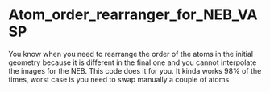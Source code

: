 # Atom_order_rearranger_for_NEB_VASP
You know when you need to rearrange the order of the atoms in the initial geometry because it is different in the final one and you cannot interpolate the images for the NEB. This code does it for you. It kinda works 98% of the times, worst case is you need to swap manually a couple of atoms 
